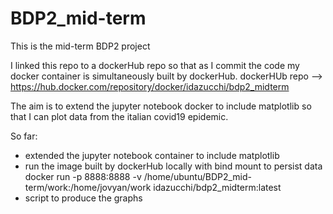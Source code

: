 # BDP2_mid-term

This is the mid-term BDP2 project

I linked this repo to a dockerHub repo so that as I commit the code my docker container is simultaneously built by dockerHub.
dockerHUb repo --> https://hub.docker.com/repository/docker/idazucchi/bdp2_midterm

The aim is to extend the jupyter notebook docker to include matplotlib so that I can plot data from the italian covid19 epidemic.

So far:
  - extended the jupyter notebook container to include matplotlib
  - run the image built by dockerHub locally with bind mount to persist data
  docker run -p 8888:8888 -v /home/ubuntu/BDP2_mid-term/work:/home/jovyan/work idazucchi/bdp2_midterm:latest
  - script to produce the graphs

